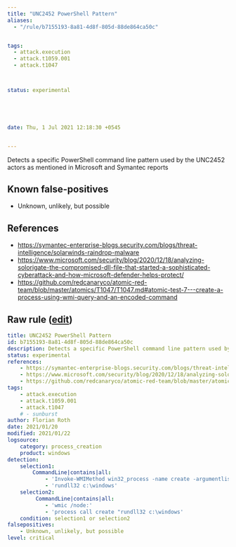 ```yaml
---
title: "UNC2452 PowerShell Pattern"
aliases:
  - "/rule/b7155193-8a81-4d8f-805d-88de864ca50c"


tags:
  - attack.execution
  - attack.t1059.001
  - attack.t1047



status: experimental





date: Thu, 1 Jul 2021 12:18:30 +0545


---
```


Detects a specific PowerShell command line pattern used by the UNC2452 actors as mentioned in Microsoft and Symantec reports

<!--more-->


## Known false-positives

* Unknown, unlikely, but possible



## References

* https://symantec-enterprise-blogs.security.com/blogs/threat-intelligence/solarwinds-raindrop-malware
* https://www.microsoft.com/security/blog/2020/12/18/analyzing-solorigate-the-compromised-dll-file-that-started-a-sophisticated-cyberattack-and-how-microsoft-defender-helps-protect/
* https://github.com/redcanaryco/atomic-red-team/blob/master/atomics/T1047/T1047.md#atomic-test-7---create-a-process-using-wmi-query-and-an-encoded-command


## Raw rule ([edit](https://github.com/SigmaHQ/sigma/edit/master/rules/windows/process_creation/proc_creation_win_apt_unc2452_ps.yml))
```yaml
title: UNC2452 PowerShell Pattern
id: b7155193-8a81-4d8f-805d-88de864ca50c
description: Detects a specific PowerShell command line pattern used by the UNC2452 actors as mentioned in Microsoft and Symantec reports
status: experimental
references:
    - https://symantec-enterprise-blogs.security.com/blogs/threat-intelligence/solarwinds-raindrop-malware
    - https://www.microsoft.com/security/blog/2020/12/18/analyzing-solorigate-the-compromised-dll-file-that-started-a-sophisticated-cyberattack-and-how-microsoft-defender-helps-protect/
    - https://github.com/redcanaryco/atomic-red-team/blob/master/atomics/T1047/T1047.md#atomic-test-7---create-a-process-using-wmi-query-and-an-encoded-command
tags:
    - attack.execution
    - attack.t1059.001
    - attack.t1047
    # - sunburst
author: Florian Roth
date: 2021/01/20
modified: 2021/01/22
logsource:
    category: process_creation
    product: windows
detection:
    selection1:
        CommandLine|contains|all: 
            - 'Invoke-WMIMethod win32_process -name create -argumentlist'
            - 'rundll32 c:\windows'
    selection2:
         CommandLine|contains|all: 
            - 'wmic /node:'
            - 'process call create "rundll32 c:\windows'   
    condition: selection1 or selection2
falsepositives:
    - Unknown, unlikely, but possible
level: critical
```
